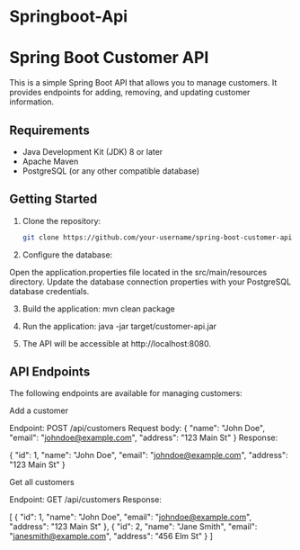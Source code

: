 ﻿# Springboot-Api
# Spring Boot Customer API

This is a simple Spring Boot API that allows you to manage customers. It provides endpoints for adding, removing, and updating customer information.

## Requirements

- Java Development Kit (JDK) 8 or later
- Apache Maven
- PostgreSQL (or any other compatible database)

## Getting Started

1. Clone the repository:

   ```bash
   git clone https://github.com/your-username/spring-boot-customer-api.git

2. Configure the database:
   
  Open the application.properties file located in the src/main/resources directory.
  Update the database connection properties with your PostgreSQL database credentials.

3. Build the application:
   mvn clean package

4. Run the application:
   java -jar target/customer-api.jar
   
6. The API will be accessible at http://localhost:8080.

## API Endpoints
The following endpoints are available for managing customers:

Add a customer

Endpoint: POST /api/customers
Request body:
{
  "name": "John Doe",
  "email": "johndoe@example.com",
  "address": "123 Main St"
}
Response:

{
  "id": 1,
  "name": "John Doe",
  "email": "johndoe@example.com",
  "address": "123 Main St"
}

Get all customers

Endpoint: GET /api/customers
Response:

[
{
    "id": 1,
    "name": "John Doe",
    "email": "johndoe@example.com",
    "address": "123 Main St"
  },
  {
    "id": 2,
    "name": "Jane Smith",
    "email": "janesmith@example.com",
    "address": "456 Elm St"
  }
]







